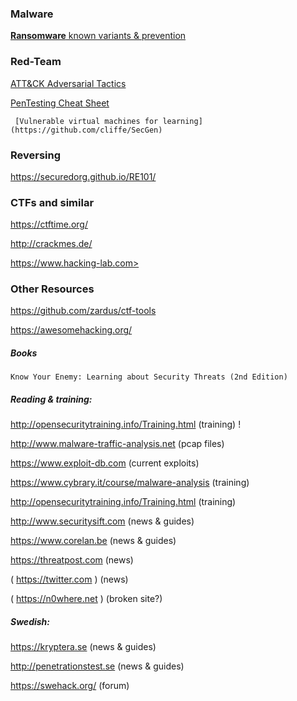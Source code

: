 ### Malware
   [**Ransomware** known variants & prevention](https://docs.google.com/spreadsheets/d/1TWS238xacAto-fLKh1n5uTsdijWdCEsGIM0Y0Hvmc5g/pubhtml)

### Red-Team
   [ATT&CK Adversarial Tactics](https://attack.mitre.org/wiki/Main_Page)

   [PenTesting Cheat Sheet](https://highon.coffee/blog/penetration-testing-tools-cheat-sheet/#finger-a-specific-username)

 	 [Vulnerable virtual machines for learning](https://github.com/cliffe/SecGen)

### Reversing
   https://securedorg.github.io/RE101/

### CTFs and similar
   https://ctftime.org/
   
   http://crackmes.de/
  
   https://www.hacking-lab.com>
   
### Other Resources
   https://github.com/zardus/ctf-tools

   https://awesomehacking.org/

##### Books
    Know Your Enemy: Learning about Security Threats (2nd Edition)
   
##### Reading & training:
   http://opensecuritytraining.info/Training.html (training) !

   http://www.malware-traffic-analysis.net 		(pcap files)
   
   https://www.exploit-db.com				(current exploits)
   
   https://www.cybrary.it/course/malware-analysis	(training)
   
   http://opensecuritytraining.info/Training.html	(training)
   
   http://www.securitysift.com			(news & guides)
   
   https://www.corelan.be			(news & guides)
   
   https://threatpost.com			(news)
   
   ( https://twitter.com )			(news)
   
   ( https://n0where.net ) 			(broken site?)

##### Swedish:
	
   https://kryptera.se		(news & guides)
	
   http://penetrationstest.se	(news & guides)
	
   https://swehack.org/		(forum)
